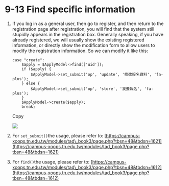 # 9-13 Find specific information

1. If you log in as a general user, then go to register, and then return to the registration page after registration, you will find that the system still stupidly appears in the registration box. Generally speaking, if you have already registered, we will usually show the existing registered information, or directly show the modification form to allow users to modify the registration information. So we can modify it like this:

   ```text
   case "create":
       $apply = $ApplyModel->find(['uid']);
       if ($apply) {
           $ApplyModel->set_submit('op', 'update', '修改報名資料', 'fa-plus');
       } else {
           $ApplyModel->set_submit('op', 'store', '我要報名', 'fa-plus');
       }
       $ApplyModel->create($apply);
       break;
   ```

   Copy

   ![](https://campus-xoops.tn.edu.tw/uploads/tad_book3/image/47/%E7%81%AB%E7%8B%90%E6%88%AA%E5%9B%BE_2020-06-02T14-06-49.653Z.png)

2. For `set_submit()`the usage, please refer to: [https://campus-xoops.tn.edu.tw/modules/tad\_book3/page.php?tbsn=48&tbdsn=1621](https://campus-xoops.tn.edu.tw/modules/tad_book3/page.php?tbsn=48&tbdsn=1621)
3. For `find()`the usage, please refer to: [https://campus-xoops.tn.edu.tw/modules/tad\_book3/page.php?tbsn=48&tbdsn=1612](https://campus-xoops.tn.edu.tw/modules/tad_book3/page.php?tbsn=48&tbdsn=1612)

